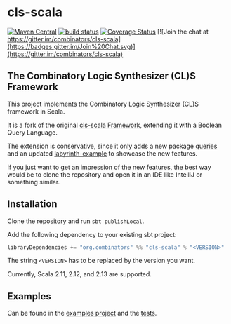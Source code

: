 # cls-scala
[![Maven Central](https://img.shields.io/maven-central/v/org.combinators/cls-scala_2.13.svg)](http://search.maven.org/#search%7Cga%7C1%7Cg%3A%22org.combinators%22%20AND%20%22cls-scala%22)
[![build status](https://github.com/combinators/cls-scala/workflows/Test%20code,%20update%20coverage,%20and%20release%20master%20branch/badge.svg?branch=master)](https://github.com/combinators/cls-scala/actions?query=workflow%3A%22Test+code%2C+update+coverage%2C+and+release+master+branch%22)
[![Coverage Status](https://coveralls.io/repos/github/combinators/cls-scala/badge.svg?branch=master)](https://coveralls.io/github/combinators/cls-scala?branch=master)
[![Join the chat at https://gitter.im/combinators/cls-scala](https://badges.gitter.im/Join%20Chat.svg)](https://gitter.im/combinators/cls-scala)
## The Combinatory Logic Synthesizer (CL)S Framework

This project implements the Combinatory Logic Synthesizer (CL)S framework in Scala.

It is a fork of the original [cls-scala Framework](https://github.com/combinators/cls-scala), extending it with a Boolean Query Language.

The extension is conservative, since it only adds a new package [queries](src/main/scala/org/combinators/cls/queries) 
and an updated [labyrinth-example](examples/src/main/scala/org/combinators/cls/examples/LabyrinthBenchmarkBFCL.scala) to showcase the
new features.

If you just want to get an impression of the new features, the best way would be to clone the repository and open it in an IDE
like IntelliJ or something similar.

## Installation

Clone the repository and run `sbt publishLocal`.

Add the following dependency to your existing sbt project:
```scala
libraryDependencies += "org.combinators" %% "cls-scala" % "<VERSION>"
```
The string `<VERSION>` has to be replaced by the version you want.

Currently, Scala 2.11, 2.12, and 2.13 are supported.

## Examples

Can be found in the [examples project](examples/src/main/scala/org/combinators/cls/examples) and 
the [tests](src/test/scala/org/combinators/cls).


